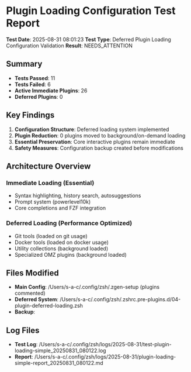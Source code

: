 # Plugin Loading Configuration Test Report

**Test Date**: 2025-08-31 08:01:23
**Test Type**: Deferred Plugin Loading Configuration Validation
**Result**: NEEDS_ATTENTION

## Summary

- **Tests Passed**: 11
- **Tests Failed**: 6
- **Active Immediate Plugins**: 26
- **Deferred Plugins**: 0

## Key Findings

1. **Configuration Structure**: Deferred loading system implemented
2. **Plugin Reduction**: 0 plugins moved to background/on-demand loading
3. **Essential Preservation**: Core interactive plugins remain immediate
4. **Safety Measures**: Configuration backup created before modifications

## Architecture Overview

### Immediate Loading (Essential)
- Syntax highlighting, history search, autosuggestions
- Prompt system (powerlevel10k)
- Core completions and FZF integration

### Deferred Loading (Performance Optimized)
- Git tools (loaded on git usage)
- Docker tools (loaded on docker usage)
- Utility collections (background loaded)
- Specialized OMZ plugins (background loaded)

## Files Modified

- **Main Config**: /Users/s-a-c/.config/zsh/.zgen-setup (plugins commented)
- **Deferred System**: /Users/s-a-c/.config/zsh/.zshrc.pre-plugins.d/04-plugin-deferred-loading.zsh
- **Backup**: 

## Log Files

- **Test Log**: /Users/s-a-c/.config/zsh/logs/2025-08-31/test-plugin-loading-simple_20250831_080122.log
- **Report**: /Users/s-a-c/.config/zsh/logs/2025-08-31/plugin-loading-simple-report_20250831_080122.md

